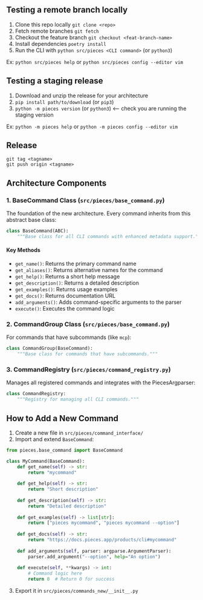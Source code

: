 ## Testing a remote branch locally

1. Clone this repo locally `git clone <repo>`
2. Fetch remote branches `git fetch`
3. Checkout the feature branch `git checkout <feat-branch-name>`
4. Install dependencies `poetry install`
5. Run the CLI with `python src/pieces <CLI command>` (or `python3`)

Ex: `python src/pieces help` or `python src/pieces config --editor vim`

## Testing a staging release

1. Download and unzip the release for your architecture
2. `pip install path/to/download` (or `pip3`)
3. `python -m pieces version` (or `python3`) <-- check you are running the staging version

Ex: `python -m pieces help` or `python -m pieces config --editor vim`

## Release

```
git tag <tagname>
git push origin <tagname>
```

## Architecture Components

### 1. BaseCommand Class (`src/pieces/base_command.py`)

The foundation of the new architecture. Every command inherits from this abstract base class:

```python
class BaseCommand(ABC):
    """Base class for all CLI commands with enhanced metadata support."""
```

#### Key Methods

- `get_name()`: Returns the primary command name
- `get_aliases()`: Returns alternative names for the command
- `get_help()`: Returns a short help message
- `get_description()`: Returns a detailed description
- `get_examples()`: Returns usage examples
- `get_docs()`: Returns documentation URL
- `add_arguments()`: Adds command-specific arguments to the parser
- `execute()`: Executes the command logic

### 2. CommandGroup Class (`src/pieces/base_command.py`)

For commands that have subcommands (like `mcp`):

```python
class CommandGroup(BaseCommand):
    """Base class for commands that have subcommands."""
```

### 3. CommandRegistry (`src/pieces/command_registry.py`)

Manages all registered commands and integrates with the PiecesArgparser:

```python
class CommandRegistry:
    """Registry for managing all CLI commands."""
```

## How to Add a New Command

1. Create a new file in `src/pieces/command_interface/`
2. Import and extend `BaseCommand`:

```python
from pieces.base_command import BaseCommand

class MyCommand(BaseCommand):
    def get_name(self) -> str:
        return "mycommand"
    
    def get_help(self) -> str:
        return "Short description"
    
    def get_description(self) -> str:
        return "Detailed description"
    
    def get_examples(self) -> list[str]:
        return ["pieces mycommand", "pieces mycommand --option"]
    
    def get_docs(self) -> str:
        return "https://docs.pieces.app/products/cli#mycommand"
    
    def add_arguments(self, parser: argparse.ArgumentParser):
        parser.add_argument("--option", help="An option")
    
    def execute(self, **kwargs) -> int:
        # Command logic here
        return 0  # Return 0 for success
```

3. Export it in `src/pieces/commands_new/__init__.py`
